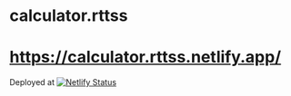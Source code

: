 # calculator.rttss


# https://calculator.rttss.netlify.app/
Deployed at   [![Netlify Status](https://api.netlify.com/api/v1/badges/c3c2d6da-3b23-486c-b66a-e187b6ccac56/deploy-status)](https://app.netlify.com/sites/calculator-rttss/deploys)
